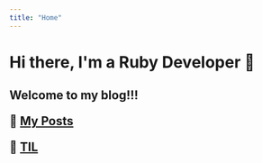 ```yaml
---
title: "Home"
---
```



<h1> Hi there, I'm a Ruby Developer 👋
<h2> Welcome to my blog!!!

🌱 <a class="homepage-list-link" href="40-posts/">My Posts</a>

🌱 <a class="homepage-list-link" href="50-til/">TIL</a>